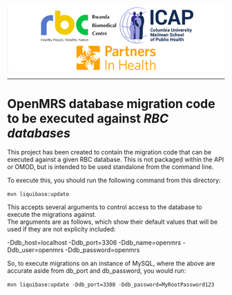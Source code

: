 ![alt tag](images/rbc-icap-pih.png)

-----

# OpenMRS database migration code to be executed against _RBC databases_

This project has been created to contain the migration code that can be executed against a given RBC database. This is not packaged within the API or OMOD, but is intended to be used standalone from the command line.

To execute this, you should run the following command from this directory:

`mvn liquibase:update`

This accepts several arguments to control access to the database to execute the migrations against.  
The arguments are as follows, which show their default values that will be used if they are not explicity included:

-Ddb_host=localhost
-Ddb_port=3306
-Ddb_name=openmrs
-Ddb_user=openmrs
-Ddb_password=openmrs

So, to execute migrations on an instance of MySQL, where the above are accurate aside from db_port and db_password,
you would run:

`mvn liquibase:update -Ddb_port=3308 -Ddb_password=MyRootPassword123`
